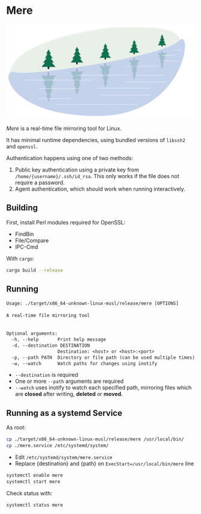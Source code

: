# Mere

![Mere](mere.svg)

*Mere* is a real-time file mirroring tool for Linux.

It has minimal runtime dependencies, using bundled versions of `libssh2` and
`openssl`.

Authentication happens using one of two methods:

1. Public key authentication using a private key from
   `/home/{username}/.ssh/id_rsa`.  This only works if the file does not require
   a password.
2. Agent authentication, which should work when running interactively.

## Building

First, install Perl modules required for OpenSSL:
- FindBin
- File/Compare
- IPC-Cmd

With `cargo`:

```bash
cargo build --release
```

## Running

```text
Usage: ./target/x86_64-unknown-linux-musl/release/mere [OPTIONS]

A real-time file mirroring tool


Optional arguments:
  -h, --help       Print help message
  -d, --destination DESTINATION
                   Destination: <host> or <host>:<port>
  -p, --path PATH  Directory or file path (can be used multiple times)
  -w, --watch      Watch paths for changes using inotify
```

* `--destination` is required
* One or more `--path` arguments are required
* `--watch` uses inotify to watch each specified path, mirroring files which are
  **closed** after writing, **deleted** or **moved**.

## Running as a systemd Service

As root:

```bash
cp ./target/x86_64-unknown-linux-musl/release/mere /usr/local/bin/
cp ./mere.service /etc/systemd/system/
```

* Edit `/etc/systemd/system/mere.service`
* Replace {destination} and {path} on `ExecStart=/usr/local/bin/mere` line

```bash
systemctl enable mere
systemctl start mere
```

Check status with:
```bash
systemctl status mere
```

